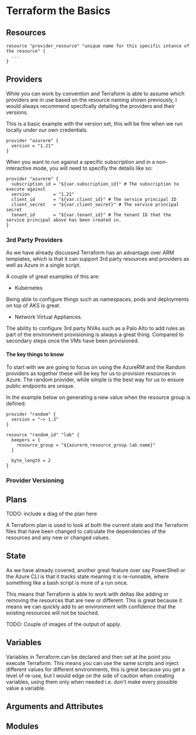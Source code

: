 # Terraform the Basics

## Resources

```
resource "provider_resource" "unique name for this specific intance of the resource" {
  ...
}
```

## Providers

While you can work by convention and Terraform is able to assume which providers are in use based on the resource naming shown previously, I would always recommend specifcally detailing the providers and their versions.

This is a basic example with the version set, this will be fine when we run locally under our own credentials.

```
provider "azurerm" {
  version = "1.21"
}
```

When you want to run against a specific subscription and in a non-interactive mode, you will need to specifiy the details like so:

```
provider "azurerm" {
  subscription_id = "${var.subscription_id}" # The subscription to execute against
  version         = "1.21"
  client_id       = "${var.client_id}" # The service principal ID
  client_secret   = "${var.client_secret}" # The service principal secret
  tenant_id       = "${var.tenant_id}" # The tenant ID that the service principal above has been created in.
}
```

### 3rd Party Providers

As we have already discussed Terraform has an advantage over ARM templates, which is that it can support 3rd party resources and providers as well as Azure in a single script.

A couple of great examples of this are:

- Kubernetes

Being able to configure things such as namespaces, pods and deployments on top of AKS is great.

- Network Virtual Appliances.

The ability to configure 3rd party NVAs such as a Palo Alto to add rules as part of the environment provisioning is always a great thing. Compared to secondary steps once the VMs have been provisioned.

#### The key things to know

To start with we are going to focus on using the AzureRM and the Random providers as together these will be key for us to provision resources in Azure. The random provider, while simple is the best way for us to ensure public endpoints are unique.

In the example below on generating a new value when the resource group is defined.

```
provider "random" {
  version = "~> 1.3"
}

resource "random_id" "lab" {
  keepers = {
    resource_group = "${azurerm_resource_group.lab.name}"
  }

  byte_length = 2
}
```

### Provider Versioning

## Plans

TODO: include a diag of the plan here

A Terraform plan is used to look at both the current state and the Terraform files that have been changed to calculate the dependencies of the resources and any new or changed values. 

## State

As we have already covered, another great feature over say PowerShell or the Azure CLI is that it tracks state meaning it is re-runnable, where something like a bash script is more of a run once.

This means that Terraform is able to work with deltas like adding or removing the resources that are new or different. This is great because it means we can quickly add to an environment with confidence that the existing resources will not be touched.

TODO: Couple of images of the output of apply.

## Variables

Variables in Terraform can be declared and then set at the point you execute Terraform. This means you can use the same scripts and inject different values for different environments, this is great because you get a level of re-use, but I would edge on the side of caution when creating variables, using them only when needed i.e. don't make every possible value a variable.

## Arguments and Attributes

## Modules

